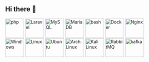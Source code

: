 ## Hi there 👋
<img width="60" src="https://raw.githubusercontent.com/marwin1991/profile-technology-icons/refs/heads/main/icons/php.png" alt="php" title="php"/>
<img width="60" src="https://raw.githubusercontent.com/marwin1991/profile-technology-icons/refs/heads/main/icons/laravel.png" alt="Laravel" title="Laravel"/>
<img width="60" src="https://raw.githubusercontent.com/marwin1991/profile-technology-icons/refs/heads/main/icons/mysql.png" alt="MySQL" title="MySQL"/>
<img width="60" src="https://raw.githubusercontent.com/marwin1991/profile-technology-icons/refs/heads/main/icons/mariadb.png" alt="MariaDB" title="MariaDB"/>
<img width="60" src="https://raw.githubusercontent.com/marwin1991/profile-technology-icons/refs/heads/main/icons/bash.png" alt="bash" title="bash"/>
<img width="60" src="https://raw.githubusercontent.com/marwin1991/profile-technology-icons/refs/heads/main/icons/docker.png" alt="Docker" title="Docker"/>
<img width="60" src="https://raw.githubusercontent.com/marwin1991/profile-technology-icons/refs/heads/main/icons/nginx.png" alt="Nginx" title="Nginx"/>
<img width="60" src="https://raw.githubusercontent.com/marwin1991/profile-technology-icons/refs/heads/main/icons/windows.png" alt="Windows" title="Windows"/>
<img width="60" src="https://raw.githubusercontent.com/marwin1991/profile-technology-icons/refs/heads/main/icons/linux.png" alt="Linux" title="Linux"/>
<img width="60" src="https://raw.githubusercontent.com/marwin1991/profile-technology-icons/refs/heads/main/icons/ubuntu.png" alt="Ubuntu" title="Ubuntu"/>
<img width="60" src="https://raw.githubusercontent.com/marwin1991/profile-technology-icons/refs/heads/main/icons/arch_linux.png" alt="Arch Linux" title="Arch Linux"/>
<img width="60" src="https://raw.githubusercontent.com/marwin1991/profile-technology-icons/refs/heads/main/icons/kali_linux.png" alt="Kali Linux" title="Kali Linux"/>
<img width="60" src="https://raw.githubusercontent.com/marwin1991/profile-technology-icons/refs/heads/main/icons/rabbitmq.png" alt="RabbitMQ" title="RabbitMQ"/>
<img width="60" src="https://raw.githubusercontent.com/marwin1991/profile-technology-icons/refs/heads/main/icons/kafka.png" alt="kafka" title="kafka"/>
<!--
**godhack97/godhack97** is a ✨ _special_ ✨ repository because its `README.md` (this file) appears on your GitHub profile.

Here are some ideas to get you started:

- 🔭 I’m currently working on ...
- 🌱 I’m currently learning ...
- 👯 I’m looking to collaborate on ...
- 🤔 I’m looking for help with ...
- 💬 Ask me about ...
- 📫 How to reach me: ...
- 😄 Pronouns: ...
- ⚡ Fun fact: ...
-->
